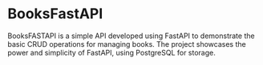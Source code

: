 # BooksFastAPI
BooksFASTAPI is a simple API developed using FastAPI to demonstrate the basic CRUD operations for managing books. The project showcases the power and simplicity of FastAPI, using PostgreSQL for storage.
